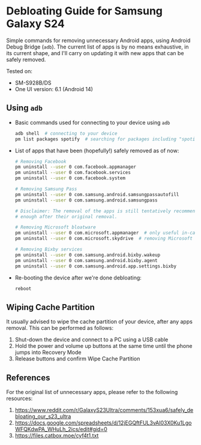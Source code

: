 # Debloating Guide for Samsung Galaxy S24
Simple commands for removing unnecessary Android apps, using Android Debug Bridge (`adb`). The current list of apps is by no means exhaustive, in its current shape, and I'll carry on updating it with new apps that can be safely removed.

Tested on:
- SM-S928B/DS
- One UI version: 6.1 (Android 14)

## Using `adb`

- Basic commands used for connecting to your device using `adb`
  ```sh
  adb shell  # connecting to your device
  pm list packages spotify  # searching for packages including "spotify" in their title
  ```

- List of apps that have been (hopefully!) safely removed as of now:
  ```sh
  # Removing Facebook
  pm uninstall --user 0 com.facebook.appmanager
  pm uninstall --user 0 com.facebook.services
  pm uninstall --user 0 com.facebook.system
  
  # Removing Samsung Pass
  pm uninstall --user 0 com.samsung.android.samsungpassautofill
  pm uninstall --user 0 com.samsung.android.samsungpass

  # Disclaimer: The removal of the apps is still tentatively recommended since I haven't tested the phone long
  # enough after their original removal.

  # Removing Microsoft bloatware
  pm uninstall --user 0 com.microsoft.appmanager  # only useful in-case you'd like to link your phone to Windows
  pm uninstall --user 0 com.microsoft.skydrive  # removing Microsoft OneDrive

  # Removing Bixby services
  pm uninstall --user 0 com.samsung.android.bixby.wakeup
  pm uninstall --user 0 com.samsung.android.bixby.agent
  pm uninstall --user 0 com.samsung.android.app.settings.bixby
  ```

- Re-booting the device after we're done debloating:
  ```sh
  reboot
  ```
  
## Wiping Cache Partition
It usually advised to wipe the cache partition of your device, after any apps removal. This can be performed as follows:
  1. Shut-down the device and connect to a PC using a USB cable
  2. Hold the power and volume up buttons at the same time until the phone jumps into Recovery Mode
  3. Release buttons and confirm Wipe Cache Partition

## References

For the original list of unnecessary apps, please refer to the following resources:

1. https://www.reddit.com/r/GalaxyS23Ultra/comments/153xua6/safely_debloating_our_s23_ultra
2. https://docs.google.com/spreadsheets/d/12jEGQftFUL3vAI03X0Ku1LgoWFQKdwPA_WHuLh_2ics/edit#gid=0
3. https://files.catbox.moe/cyf4t1.txt

